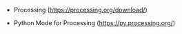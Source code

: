 - Processing (https://processing.org/download/)

- Python Mode for Processing (https://py.processing.org/)
